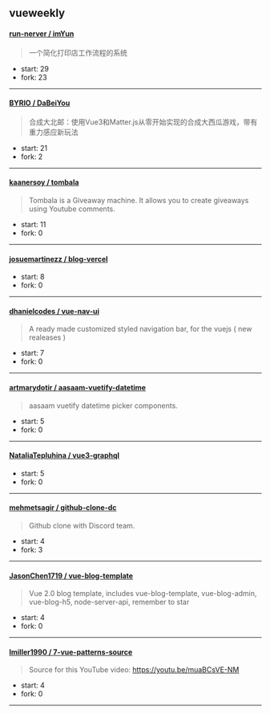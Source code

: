 ## vueweekly

#### [run-nerver / imYun](https://github.com/run-nerver/imYun)

> 一个简化打印店工作流程的系统

+ start: 29
+ fork: 23

----


#### [BYRIO / DaBeiYou](https://github.com/BYRIO/DaBeiYou)

> 合成大北邮：使用Vue3和Matter.js从零开始实现的合成大西瓜游戏，带有重力感应新玩法

+ start: 21
+ fork: 2

----


#### [kaanersoy / tombala](https://github.com/kaanersoy/tombala)

> Tombala is a Giveaway machine. It allows you to create giveaways using Youtube comments.

+ start: 11
+ fork: 0

----


#### [josuemartinezz / blog-vercel](https://github.com/josuemartinezz/blog-vercel)

> 

+ start: 8
+ fork: 0

----


#### [dhanielcodes / vue-nav-ui](https://github.com/dhanielcodes/vue-nav-ui)

> A ready made customized styled navigation bar, for the vuejs ( new realeases )

+ start: 7
+ fork: 0

----


#### [artmarydotir / aasaam-vuetify-datetime](https://github.com/artmarydotir/aasaam-vuetify-datetime)

> aasaam vuetify datetime picker components.

+ start: 5
+ fork: 0

----


#### [NataliaTepluhina / vue3-graphql](https://github.com/NataliaTepluhina/vue3-graphql)

> 

+ start: 5
+ fork: 0

----


#### [mehmetsagir / github-clone-dc](https://github.com/mehmetsagir/github-clone-dc)

> Github clone with Discord team.

+ start: 4
+ fork: 3

----


#### [JasonChen1719 / vue-blog-template](https://github.com/JasonChen1719/vue-blog-template)

> Vue 2.0 blog template, includes vue-blog-template, vue-blog-admin, vue-blog-h5, node-server-api, remember to star

+ start: 4
+ fork: 0

----


#### [lmiller1990 / 7-vue-patterns-source](https://github.com/lmiller1990/7-vue-patterns-source)

> Source for this YouTube video: https://youtu.be/muaBCsVE-NM

+ start: 4
+ fork: 0

----

